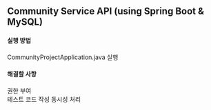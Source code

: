 ## Community Service API (using Spring Boot & MySQL)

#### 실행 방법
CommunityProjectApplication.java 실행

#### 해결할 사항
권한 부여  
테스트 코드 작성
동시성 처리
